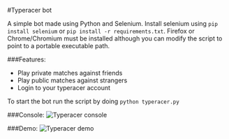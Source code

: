 #Typeracer bot

A simple bot made using Python and Selenium. Install selenium using `pip install selenium` or `pip install -r requirements.txt`. Firefox or Chrome/Chromium must be installed although you can modify the script to point to a portable executable path.

###Features:
* Play private matches against friends
* Play public matches against strangers
* Login to your typeracer account

To start the bot run the script by doing `python typeracer.py`

###Console:
![Typeracer console](https://github.com/sereneblue/typeracer-bot/raw/master/screenshot.png)

###Demo:
![Typeracer demo](https://github.com/sereneblue/typeracer-bot/raw/master/demo.gif)